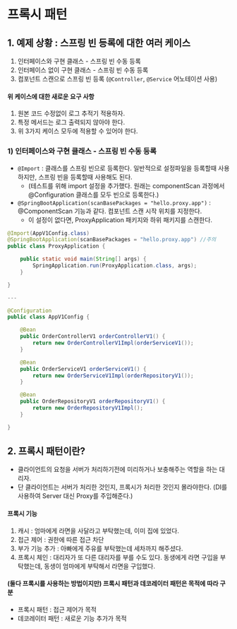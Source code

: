 # 프록시 패턴

## 1. 예제 상황 : 스프링 빈 등록에 대한 여러 케이스
1) 인터페이스와 구현 클래스 - 스프링 빈 수동 등록
2) 인터페이스 없이 구현 클래스 - 스프링 빈 수동 등록
3) 컴포넌트 스캔으로 스프링 빈 등록 (`@Controller`, `@Service` 어노테이션 사용)

#### 위 케이스에 대한 새로운 요구 사항
 1. 원본 코드 수정없이 로그 추적기 적용하자.
 2. 특정 메서드는 로그 출력되지 않아야 한다.
 3. 위 3가지 케이스 모두에 적용할 수 있어야 한다.

 
### 1) 인터페이스와 구현 클래스 - 스프링 빈 수동 등록
 * `@Import` : 클래스를 스프링 빈으로 등록한다. 일반적으로 설정파일을 등록할때 사용하지만, 스프링 빈을 등록할때 사용해도 된다. 
    * (테스트를 위해 import 설정을 추가했다. 원래는 componentScan 과정에서 @Configuration 클래스를 모두 빈으로 등록한다.)
 * `@SpringBootApplication(scanBasePackages = "hello.proxy.app")` : @ComponentScan 기능과 같다. 컴포넌트 스캔 시작 위치를 지정한다. 
    * 이 설정이 없다면, ProxyApplication 패키지와 하위 패키지를 스캔한다.

```java
@Import(AppV1Config.class)
@SpringBootApplication(scanBasePackages = "hello.proxy.app") //주의
public class ProxyApplication {

	public static void main(String[] args) {
		SpringApplication.run(ProxyApplication.class, args);
	}

}

---

@Configuration
public class AppV1Config {

    @Bean
    public OrderControllerV1 orderControllerV1() {
        return new OrderControllerV1Impl(orderServiceV1());
    }

    @Bean
    public OrderServiceV1 orderServiceV1() {
        return new OrderServiceV1Impl(orderRepositoryV1());
    }

    @Bean
    public OrderRepositoryV1 orderRepositoryV1() {
        return new OrderRepositoryV1Impl();
    }

}


```


## 2. 프록시 패턴이란?
 * 클라이언트의 요청을 서버가 처리하기전에 미리하거나 보충해주는 역할을 하는 대리자.
 * 단 클라이언트는 서버가 처리한 것인지, 프록시가 처리한 것인지 몰라야한다. (DI를 사용하여 Server 대신 Proxy를 주입해준다.)

#### 프록시 기능
1. 캐시 : 엄마에게 라면을 사달라고 부탁했는데, 이미 집에 있었다.
2. 접근 제어 : 권한에 따른 접근 차단
3. 부가 기능 추가 : 아빠에게 주유를 부탁했는데 세차까지 해주셨다.
4. 프록시 체인 : 대리자가 또 다른 대리자를 부를 수도 있다. 동생에게 라면 구입을 부탁했는데, 동생이 엄마에게 부탁해서 라면을 구입했다.


#### (둘다 프록시를 사용하는 방법이지만) 프록시 패턴과 데코레이터 패턴은 목적에 따라 구분
 * 프록시 패턴 : 접근 제어가 목적
 * 데코레이터 패턴 : 새로운 기능 추가가 목적


